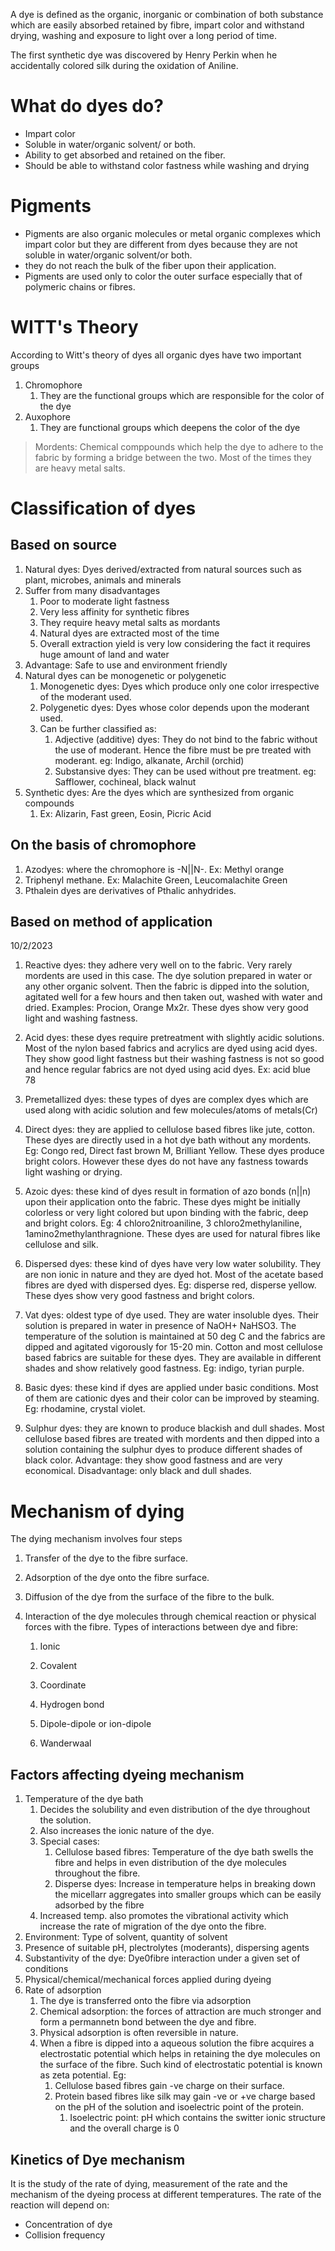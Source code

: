 A dye is defined as the organic, inorganic or combination of both substance which are easily absorbed retained by fibre, impart color and withstand drying, washing and exposure to light over a long period of time. 

The first synthetic dye was discovered by Henry Perkin when he accidentally colored silk during the oxidation of Aniline.  

# What do dyes do?
* Impart color
* Soluble in water/organic solvent/ or both.
* Ability to get absorbed and retained on the fiber.
* Should be able to withstand color fastness while washing and drying

# Pigments 
* Pigments are also organic molecules or metal organic complexes which impart color but they are different from dyes because they are not soluble in water/organic solvent/or both.
* they do not reach the bulk of the fiber upon their application.
* Pigments are used only to color the outer surface especially that of polymeric chains or fibres.

# WITT's Theory

According to Witt's theory of dyes all organic dyes have two important groups
1. Chromophore
	1. They are the functional groups which are responsible for the color of the dye
2. Auxophore
	1. They are functional groups which deepens the color of the dye

> Mordents: Chemical comppounds which help the dye to adhere to the fabric by forming a bridge between the two.
> Most of the times they are heavy metal salts.

# Classification of dyes

## Based on source
1. Natural dyes: Dyes derived/extracted from natural sources such as plant, microbes, animals and minerals
2. Suffer from many disadvantages
	1. Poor to moderate light fastness
	2. Very less affinity for synthetic fibres
	3. They require heavy metal salts as mordants
	4. Natural dyes are extracted most of the time
	5. Overall extraction yield is very low considering the fact it requires huge amount of land and water
3. Advantage: Safe to use and environment friendly
4. Natural dyes can be monogenetic or polygenetic
	1. Monogenetic dyes: Dyes which produce only one color irrespective of the moderant used.
	2. Polygenetic dyes: Dyes whose color depends upon the moderant used.
	3. Can be further classified as:
		1. Adjective (additive) dyes: They do not bind to the fabric without the use of moderant. Hence the fibre must be pre treated with moderant. eg: Indigo, alkanate, Archil (orchid)
		2. Substansive dyes: They can be used without pre treatment. eg: Safflower, cochineal, black walnut
5. Synthetic dyes: Are the dyes which are synthesized from organic compounds
	1. Ex: Alizarin, Fast green, Eosin, Picric Acid

## On the basis of chromophore

1. Azodyes: where the chromophore is -N||N-. Ex: Methyl orange
2. Triphenyl methane. Ex: Malachite Green, Leucomalachite Green
3. Pthalein dyes are derivatives of Pthalic anhydrides.

## Based on method of application

10/2/2023 

1.  Reactive dyes: they adhere very well on to the fabric. Very rarely mordents are used in this case. The dye solution prepared in water or any other organic solvent. Then the fabric is dipped into the solution, agitated well for a few hours and then taken out, washed with water and dried. Examples: Procion, Orange Mx2r. These dyes show very good light and washing fastness. 
    
2.  Acid dyes: these dyes require pretreatment with slightly acidic solutions. Most of the nylon based fabrics and acrylics are dyed using acid dyes. They show good light fastness but their washing fastness is not so good and hence regular fabrics are not dyed using acid dyes. Ex: acid blue 78 
    
3.  Premetallized dyes: these types of dyes are complex dyes which are used along with acidic solution and few molecules/atoms of metals(Cr) 
    
4.  Direct dyes: they are applied to cellulose based fibres like jute, cotton. These dyes are directly used in a hot dye bath without any mordents. Eg: Congo red, Direct fast brown M, Brilliant Yellow. These dyes produce bright colors. However these dyes do not have any fastness towards light washing or drying.  
    
5.  Azoic dyes: these kind of dyes result in formation of azo bonds (n||n) upon their application onto the fabric. These dyes might be initially colorless or very light colored but upon binding with the fabric, deep and bright colors. Eg: 4 chloro2nitroaniline, 3 chloro2methylaniline, 1amino2methylanthragnione. These dyes are used for natural fibres like cellulose and silk.  
    
6.  Dispersed dyes: these kind of dyes have very low water solubility. They are non ionic in nature and they are dyed hot. Most of the acetate based fibres are dyed with dispersed dyes. Eg: disperse red, disperse yellow. These dyes show very good fastness and bright colors.  
    
7.  Vat dyes: oldest type of dye used. They are water insoluble dyes. Their solution is prepared in water in presence of NaOH+ NaHSO3. The temperature of the solution is maintained at 50 deg C and the fabrics are dipped and agitated vigorously for 15-20 min. Cotton and most cellulose based fabrics are suitable for these dyes. They are available in different shades and show relatively good fastness. Eg: indigo, tyrian purple. 
    
8.  Basic dyes: these kind if dyes are applied under basic conditions. Most of them are cationic dyes and their color can be improved by steaming. Eg: rhodamine, crystal violet. 
    
9.  Sulphur dyes: they are known to produce blackish and dull shades. Most cellulose based fibres are treated with mordents and then dipped into a solution containing the sulphur dyes to produce different shades of black color. Advantage: they show good fastness and are very economical. Disadvantage: only black and dull shades. 
    

# Mechanism of dying 

The dying mechanism involves four steps 

1.  Transfer of the dye to the fibre surface. 
    
2.  Adsorption of the dye onto the fibre surface. 
    
3.  Diffusion of the dye from the surface of the fibre to the bulk. 
    
4.  Interaction of the dye molecules through chemical reaction or physical forces with the fibre. Types of interactions between dye and fibre: 
    
    1.  Ionic 
        
    2.  Covalent  
        
    3.  Coordinate 
        
    4.  Hydrogen bond 
        
    5.  Dipole-dipole or ion-dipole 
        
    6.  Wanderwaal  
        
## Factors affecting dyeing mechanism

1. Temperature of the dye bath
	1. Decides the solubility and even distribution of the dye throughout the solution.
	2. Also increases the ionic nature of the dye.
	3. Special cases:
		1. Cellulose based fibres: Temperature of the dye bath swells the fibre and helps in even distribution of the dye molecules throughout the fibre.
		2. Disperse dyes: Increase in temperature helps in breaking down the micellarr aggregates into smaller groups which can be easily adsorbed by the fibre
	4. Increased temp. also promotes the vibrational activity which increase the rate of migration of the dye onto the fibre.
2. Environment: Type of solvent, quantity of solvent
3. Presence of suitable pH, plectrolytes (moderants), dispersing agents
4. Substantivity of the dye: Dye0fibre interaction under a given set of conditions
5. Physical/chemical/mechanical forces applied during dyeing
6. Rate of adsorption
	1. The dye is transferred onto the fibre via adsorption
	2. Chemical adsorption: the forces of attraction are much stronger and form a permannetn bond between the dye and fibre.
	3. Physical adsorption is often reversible in nature.
	4. When a fibre is dipped into a aqueous solution the fibre acquires a electrostatic potential which helps in retaining the dye molecules on the surface of the fibre. Such kind of electrostatic potential is known as zeta potential. Eg:
		1. Cellulose based fibres gain -ve charge on their surface.
		2. Protein based fibres like silk may gain -ve or +ve charge based on the pH of the solution and isoelectric point of the protein.
			1. Isoelectric point: pH which contains the switter ionic structure and the overall charge is 0

## Kinetics of Dye mechanism

It is the study of the rate of dying, measurement of the rate and the mechanism of the dyeing process at different temperatures.
The rate of the reaction will depend on:
* Concentration of dye
* Collision frequency